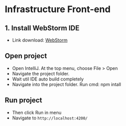 # Infrastructure Front-end

## 1. Install WebStorm IDE
   * Link download: [WebStorm](https://www.jetbrains.com/webstorm/download/#section=windows)

## Open project
   * Open IntelliJ. At the top menu, choose File > Open
   * Navigate the project folder.
   * Wait util IDE auto build completely
   * Navigate into the project folder. Run cmd: npm intall
    
## Run project      
   * Then click Run in menu
   * Navigate to `http://localhost:4200/`
